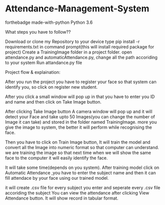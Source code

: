 # Attendance-Management-System
forthebadge made-with-python
Python 3.6

What steps you have to follow??

Download or clone my Repository to your device
type pip install -r requirements.txt in command prompt(this will install required package for project)
Create a TrainingImage folder in a project folder.
open attendance.py and automaticAttendance.py, change all the path accoriding to your system
Run attandance.py file

Project flow & explaination:

After you run the project you have to register your face so that system can identify you, so click on register new student.

After you click a small window will pop up in that you have to enter you ID and name and then click on Take Image button.

After clicking Take Image button A camera window will pop up and it will detect your Face and take upto 50 Images(you can change the number of Image it can take) and stored in the folder named TrainingImage. 
 more you give the image to system, the better it will perform while recognising the face.
 
Then you have to click on Train Image button, It will train the model and convert all the Image into numeric format so that computer can understand. we are training the image so that next time when we will show the same face to the computer it will easily identify the face.

It will take some time(depends on you system).
After training model click on Automatic Attendance ,you have to enter the subject name and then it can fill attendace by your face using our trained model.

it will create .csv file for every subject you enter and seperate every .csv file accoriding the subject You can view the attendance after clicking View Attendance button. It will show record in tabular format.
